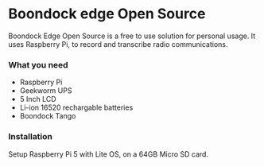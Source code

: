 # Boondock edge Open Source
Boondock Edge Open Source is a free to use solution for personal usage. It uses Raspberry Pi, to record and transcribe radio communications.

### What you need


- Raspberry Pi
- Geekworm UPS
- 5 Inch LCD
- Li-ion 16520 rechargable batteries
- Boondock Tango


### Installation

Setup Raspberry Pi 5 with Lite OS, on a 64GB Micro SD card.

